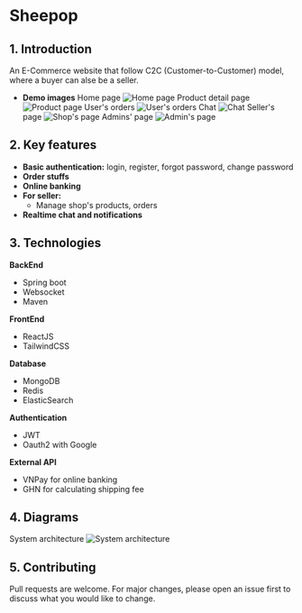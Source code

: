 # Sheepop

## 1. Introduction
An E-Commerce website that follow C2C (Customer-to-Customer) model, where a buyer can alse be a seller.

* **Demo images**
Home page
![Home page](images/1.png)
Product detail page
![Product page](images/2.png)
User's orders
![User's orders](images/3.png)
Chat
![Chat](images/4.png)
Seller's page
![Shop's page](images/5.png)
Admins' page
![Admin's page](images/6.png)


## 2. Key features

- **Basic authentication:** login, register, forgot password, change password
- **Order stuffs** 
- **Online banking**
- **For seller:** 
  - Manage shop's products, orders
- **Realtime chat and notifications**

## 3. Technologies

**BackEnd**

- Spring boot
- Websocket
- Maven

**FrontEnd**

- ReactJS
- TailwindCSS

**Database**
- MongoDB
- Redis
- ElasticSearch

**Authentication**
- JWT
- Oauth2 with Google

**External API**
- VNPay for online banking
- GHN for calculating shipping fee


## 4. Diagrams

System architecture
![System architecture](images/system_architecture.png)

## 5. Contributing

Pull requests are welcome. For major changes, please open an issue first to discuss what you would like to change.
